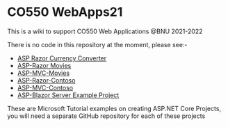 # CO550 WebApps21
This is a wiki to support CO550 Web Applications @BNU 2021-2022

There is no code in this repository at the moment, please see:-

* [ASP Razor Currency Converter](https://github.com/BNU-550/ASP-Razor-CurrencyConverter-Derek)    
* [ASP-Razor Movies](https://github.com/BNU-550/ASP-Razor-MVC-Derek)    
* [ASP-MVC-Movies](https://github.com/BNU-550/ASP-MVC-Movies)    
* [ASP-Razor-Contoso](https://github.com/BNU-550/ASP-Razor-Contoso)    
* [ASP-MVC-Contoso](https://github.com/BNU-550/ASP-MVC-Contoso)
* [ASP-Blazor Server Example Project]()

These are Microsoft Tutorial examples on creating ASP.NET Core Projects, you will need a separate GitHub repository for each of these projects


